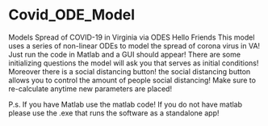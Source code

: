# Covid_ODE_Model
Models Spread of COVID-19 in Virginia via ODES
Hello Friends This model uses a series of non-linear ODEs to model the spread of corona virus in VA!
Just run the code in Matlab and a GUI should appear!
There are some initializing questions the model will ask you that serves as initial conditions! Moreover there is a social distancing button!
the social distancing button allows you to control the amount of people social distancing! 
Make sure to re-calculate anytime new parameters are placed!

P.s.
If you have Matlab use the matlab code!
If you do not have matlab please use the .exe that runs the software as a standalone app!

